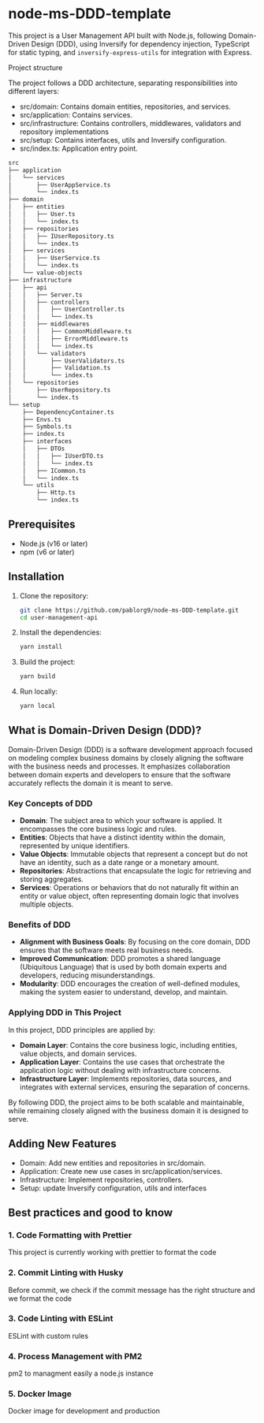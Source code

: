 # node-ms-DDD-template

This project is a User Management API built with Node.js, following Domain-Driven Design (DDD), using Inversify for dependency injection, TypeScript for static typing, and `inversify-express-utils` for integration with Express.

Project structure

The project follows a DDD architecture, separating responsibilities into different layers:

* src/domain: Contains domain entities, repositories, and services.
* src/application: Contains services.
* src/infrastructure: Contains controllers, middlewares, validators and repository implementations
* src/setup: Contains interfaces, utils and Inversify configuration.
* src/index.ts: Application entry point.

```bash
src
├── application
│   └── services
│       ├── UserAppService.ts
│       └── index.ts
├── domain
│   ├── entities
│   │   ├── User.ts
│   │   └── index.ts
│   ├── repositories
│   │   ├── IUserRepository.ts
│   │   └── index.ts
│   ├── services
│   │   ├── UserService.ts
│   │   └── index.ts
│   └── value-objects
├── infrastructure
│   ├── api
│   │   ├── Server.ts
│   │   ├── controllers
│   │   │   ├── UserController.ts
│   │   │   └── index.ts
│   │   ├── middlewares
│   │   │   ├── CommonMiddleware.ts
│   │   │   ├── ErrorMiddleware.ts
│   │   │   └── index.ts
│   │   └── validators
│   │       ├── UserValidators.ts
│   │       ├── Validation.ts
│   │       └── index.ts
│   └── repositories
│       ├── UserRepository.ts
│       └── index.ts
└── setup
    ├── DependencyContainer.ts
    ├── Envs.ts
    ├── Symbols.ts
    ├── index.ts
    ├── interfaces
    │   ├── DTOs
    │   │   ├── IUserDTO.ts
    │   │   └── index.ts
    │   ├── ICommon.ts
    │   └── index.ts
    └── utils
        ├── Http.ts
        └── index.ts
```

## Prerequisites

- Node.js (v16 or later)
- npm (v6 or later)

## Installation

1. Clone the repository:

   ```bash
   git clone https://github.com/pablorg9/node-ms-DDD-template.git
   cd user-management-api
   ```

2. Install the dependencies:

    ```bash
   yarn install
   ```

3. Build the project:

    ```bash
   yarn build
   ```

4. Run locally:

    ```bash
   yarn local
   ```


## What is Domain-Driven Design (DDD)?

Domain-Driven Design (DDD) is a software development approach focused on modeling complex business domains by closely aligning the software with the business needs and processes. It emphasizes collaboration between domain experts and developers to ensure that the software accurately reflects the domain it is meant to serve.

### Key Concepts of DDD

- **Domain**: The subject area to which your software is applied. It encompasses the core business logic and rules.
- **Entities**: Objects that have a distinct identity within the domain, represented by unique identifiers.
- **Value Objects**: Immutable objects that represent a concept but do not have an identity, such as a date range or a monetary amount.
- **Repositories**: Abstractions that encapsulate the logic for retrieving and storing aggregates.
- **Services**: Operations or behaviors that do not naturally fit within an entity or value object, often representing domain logic that involves multiple objects.

### Benefits of DDD

- **Alignment with Business Goals**: By focusing on the core domain, DDD ensures that the software meets real business needs.
- **Improved Communication**: DDD promotes a shared language (Ubiquitous Language) that is used by both domain experts and developers, reducing misunderstandings.
- **Modularity**: DDD encourages the creation of well-defined modules, making the system easier to understand, develop, and maintain.

### Applying DDD in This Project

In this project, DDD principles are applied by:

- **Domain Layer**: Contains the core business logic, including entities, value objects, and domain services.
- **Application Layer**: Contains the use cases that orchestrate the application logic without dealing with infrastructure concerns.
- **Infrastructure Layer**: Implements repositories, data sources, and integrates with external services, ensuring the separation of concerns.

By following DDD, the project aims to be both scalable and maintainable, while remaining closely aligned with the business domain it is designed to serve.

## Adding New Features

* Domain: Add new entities and repositories in src/domain.
* Application: Create new use cases in src/application/services.
* Infrastructure: Implement repositories, controllers.
* Setup: update Inversify configuration, utils and interfaces

## Best practices and good to know

### 1. Code Formatting with Prettier
This project is currently working with prettier to format the code
### 2. Commit Linting with Husky
Before commit, we check if the commit message has the right structure and we format the code
### 3. Code Linting with ESLint
ESLint with custom rules
### 4. Process Management with PM2
pm2 to managment easily a node.js instance
### 5. Docker Image
Docker image for development and production
